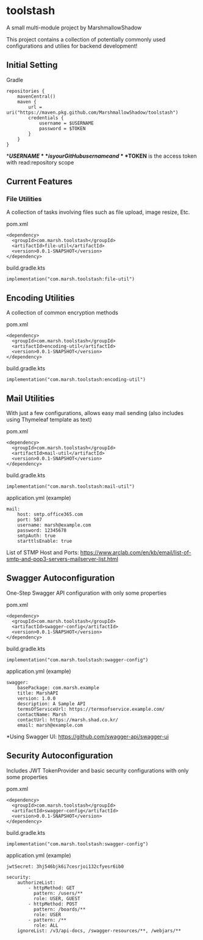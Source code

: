 # toolstash

A small multi-module project by MarshmallowShadow

This project contains a collection of potentially commonly used configurations and utilies for backend development!

## Initial Setting

Gradle

```
repositories {
	mavenCentral()
	maven {
		url = uri("https://maven.pkg.github.com/MarshmallowShadow/toolstash")
		credentials {
			username = $USERNAME
			password = $TOKEN
		}
	}
}
```
***$USERNAME** is your GitHub username and **$TOKEN** is the access token with read:repository scope

## Current Features

### File Utilities

A collection of tasks involving files such as file upload, image resize, Etc.

pom.xml

```
<dependency>
  <groupId>com.marsh.toolstash</groupId>
  <artifactId>file-util</artifactId>
  <version>0.0.1-SNAPSHOT</version>
</dependency> 
```

build.gradle.kts

```
implementation("com.marsh.toolstash:file-util")
```

## Encoding Utilities

A collection of common encryption methods

pom.xml

```
<dependency>
  <groupId>com.marsh.toolstash</groupId>
  <artifactId>encoding-util</artifactId>
  <version>0.0.1-SNAPSHOT</version>
</dependency> 
```

build.gradle.kts

```
implementation("com.marsh.toolstash:encoding-util")
```

## Mail Utilities

With just a few configurations, allows easy mail sending (also includes using Thymeleaf template as text)

pom.xml

```
<dependency>
  <groupId>com.marsh.toolstash</groupId>
  <artifactId>mail-util</artifactId>
  <version>0.0.1-SNAPSHOT</version>
</dependency> 
```

build.gradle.kts

```
implementation("com.marsh.toolstash:mail-util")
```

application.yml (example)

```
mail:
	host: smtp.office365.com
	port: 587
	username: marsh@example.com
	password: 12345678
    smtpAuth: true
    starttlsEnable: true
```

List of STMP Host and Ports: https://www.arclab.com/en/kb/email/list-of-smtp-and-pop3-servers-mailserver-list.html

## Swagger Autoconfiguration

One-Step Swagger API configuration with only some properties

pom.xml

```
<dependency>
  <groupId>com.marsh.toolstash</groupId>
  <artifactId>swagger-config</artifactId>
  <version>0.0.1-SNAPSHOT</version>
</dependency> 
```

build.gradle.kts

```
implementation("com.marsh.toolstash:swagger-config")
```

application.yml (example)

```
swagger:
	basePackage: com.marsh.example
	title: MarshAPI
	version: 1.0.0
	description: A Sample API
	termsOfServiceUrl: https://termsofservice.example.com/
	contactName: Marsh
	contactUrl: https://marsh.shad.co.kr/
	email: marsh@example.com
```

*Using Swagger UI: https://github.com/swagger-api/swagger-ui

## Security Autoconfiguration

Includes JWT TokenProvider and basic security configurations with only some properties

pom.xml

```
<dependency>
  <groupId>com.marsh.toolstash</groupId>
  <artifactId>swagger-config</artifactId>
  <version>0.0.1-SNAPSHOT</version>
</dependency> 
```

build.gradle.kts

```
implementation("com.marsh.toolstash:swagger-config")
```

application.yml (example)

```
jwtSecret: 3hj546bjk6i7cesrjoi132cfyesr6ib0

security:
	authorizeList:
		- httpMethod: GET
		  pattern: /users/**
		  role: USER, GUEST
		- httpMethod: POST
		  pattern: /boards/**
		  role: USER
		- pattern: /**
		  role: ALL
	ignoreList: /v3/api-docs, /swagger-resources/**, /webjars/**
```
